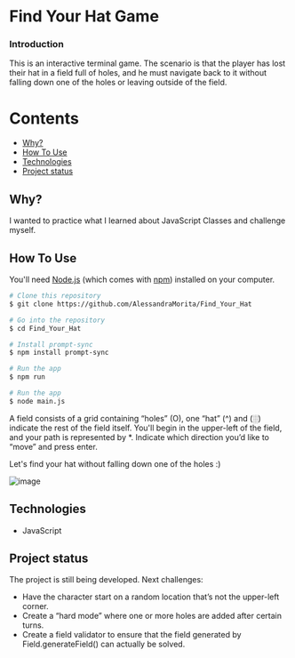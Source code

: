 # Find Your Hat Game

### Introduction

This is an interactive terminal game. The scenario is that the player has lost their hat in a field full of holes, and he must navigate back to it without falling down one of the holes or leaving outside of the field.


Contents
========

 * [Why?](#why)
 * [How To Use](#how-to-use)
 * [Technologies](#technologies)
 * [Project status ](#project-status)

 
 ## Why?
 
 I wanted to practice what I learned about JavaScript Classes and challenge myself.
 
 ## How To Use
 
 You'll need [Node.js](https://nodejs.org/en/download/) (which comes with [npm](http://npmjs.com)) installed on your computer.
 
 ```bash
# Clone this repository
$ git clone https://github.com/AlessandraMorita/Find_Your_Hat

# Go into the repository
$ cd Find_Your_Hat

# Install prompt-sync
$ npm install prompt-sync 

# Run the app
$ npm run

# Run the app
$ node main.js
```

A field consists of a grid containing “holes” (O), one “hat” (^) and (░) indicate the rest of the field itself. You'll begin in the upper-left of the field, and your path is represented by *. Indicate which direction you’d like to “move” and press enter. 

Let's find your hat without falling down one of the holes :)

![image](https://user-images.githubusercontent.com/74551072/192896171-f6db1d1a-20d9-459f-a912-2ee36a63755a.png)

## Technologies

* JavaScript

## Project status 

The project is still being developed. Next challenges:

* Have the character start on a random location that’s not the upper-left corner.
* Create a “hard mode” where one or more holes are added after certain turns.
* Create a field validator to ensure that the field generated by Field.generateField() can actually be solved.
